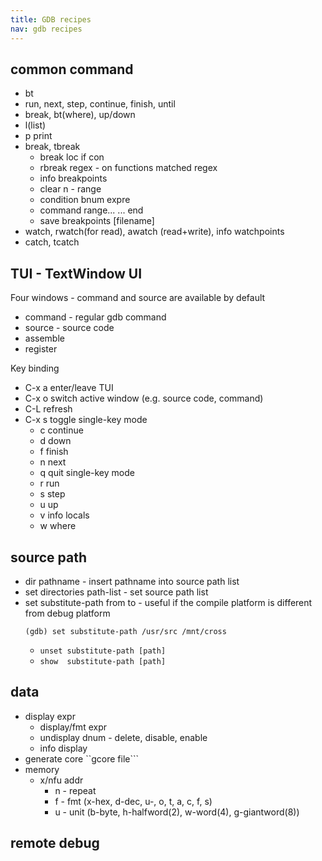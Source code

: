 ```yaml
---
title: GDB recipes
nav: gdb recipes
---
```


## common command

* bt
* run, next, step, continue, finish, until
* break, bt(where), up/down
* l(list)
* p print
* break, tbreak
  * break loc if con
  * rbreak regex - on functions matched regex
  * info breakpoints
  * clear n - range
  * condition bnum expre
  * command range...
     ...
    end
  * save breakpoints [filename]
* watch, rwatch(for read), awatch (read+write), info watchpoints
* catch, tcatch


## TUI - TextWindow UI

Four windows - command and source are available by default
* command - regular gdb command
* source - source code
* assemble
* register

Key binding
* C-x a   enter/leave TUI
* C-x o   switch active window (e.g. source code, command)
* C-L     refresh
* C-x s   toggle single-key mode
  * c continue
  * d down
  * f finish
  * n next
  * q quit single-key mode
  * r run
  * s step
  * u up
  * v info locals
  * w where

## source path

* dir pathname - insert pathname into source path list
* set directories path-list - set source path list
* set substitute-path from to - useful if the compile platform is different from debug platform
  ```
  (gdb) set substitute-path /usr/src /mnt/cross
  ```
  * ``unset substitute-path [path]``
  * ``show  substitute-path [path]``

## data

* display expr
  * display/fmt expr
  * undisplay dnum - delete, disable, enable
  * info display
* generate core
  ``gcore file```
* memory
  * x/nfu addr
    * n - repeat
    * f - fmt (x-hex, d-dec, u-, o, t, a, c, f, s)
    * u - unit (b-byte, h-halfword(2), w-word(4), g-giantword(8))

## remote debug

